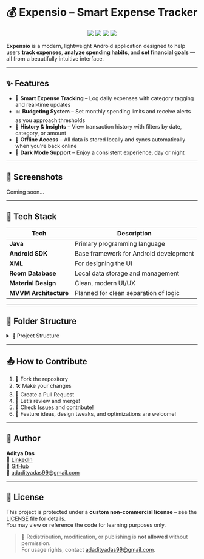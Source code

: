 # 💰 Expensio – Smart Expense Tracker

<p align="center">
  <img src="https://img.shields.io/badge/Language-Java-blue.svg" />
  <img src="https://img.shields.io/badge/Platform-Android-green.svg" />
  <img src="https://img.shields.io/github/last-commit/CodeSmithAditya/Expensio" />
  <img src="https://img.shields.io/badge/license-Custom--Personal--Use-blue" />
</p>

**Expensio** is a modern, lightweight Android application designed to help users **track expenses**, **analyze spending habits**, and **set financial goals** — all from a beautifully intuitive interface.

---

## ✨ Features

- 💸 **Smart Expense Tracking** – Log daily expenses with category tagging and real-time updates
- 📊 **Budgeting System** – Set monthly spending limits and receive alerts as you approach thresholds
- 📁 **History & Insights** – View transaction history with filters by date, category, or amount
- 🔄 **Offline Access** – All data is stored locally and syncs automatically when you're back online
- 🌙 **Dark Mode Support** – Enjoy a consistent experience, day or night

---

## 📸 Screenshots

Coming soon...

---

## 🚀 Tech Stack

| Tech                  | Description                           |
|-----------------------|---------------------------------------|
| **Java**              | Primary programming language          |
| **Android SDK**       | Base framework for Android development|
| **XML**               | For designing the UI                  |
| **Room Database**     | Local data storage and management     |
| **Material Design**   | Clean, modern UI/UX                   |
| **MVVM Architecture** | Planned for clean separation of logic |

---

## 🧩 Folder Structure

<details>
  <summary>📂 Project Structure</summary>

```
Expensio/
├── app/
│   └── src/
│       └── main/
│           ├── java/com/example/expensio/     # Java source code
│           │   ├── activities/                 # Activities like MainActivity, AddExpenseActivity
│           │   ├── adapters/                   # RecyclerView adapters
│           │   ├── database/                   # Room database, DAOs, and entities
│           │   ├── models/                     # Data models (e.g., Expense.java)
│           │   └── utils/                      # Utility classes or constants
│           ├── res/                            # Layouts, drawables, strings, styles
│           │   ├── layout/                     # XML layout files
│           │   ├── drawable/                   # Icons, backgrounds
│           │   ├── values/                     # colors.xml, strings.xml, styles.xml
│           │   └── mipmap/                     # Launcher icons
│           └── AndroidManifest.xml
├── screenshots/                                # App screenshots for README
│   ├── dashboard.png
│   ├── add_expense.png
│   ├── category_piechart.png
│   └── budget_alert.png
├── build.gradle
├── .gitignore
├── README.md
└── LICENSE
```

</details>


---

## 📥 How to Contribute

1. 🍴 Fork the repository
2. 🛠️ Make your changes
3. 🔁 Create a Pull Request
4. 💬 Let’s review and merge!
5. 📌 Check [Issues](https://github.com/CodeSmithAditya/Expensio/issues) and contribute!
6. 🌟 Feature ideas, design tweaks, and optimizations are welcome!

---

## 👤 Author

**Aditya Das**  
🔗 [LinkedIn](https://www.linkedin.com/in/adadityadas)  
🐙 [GitHub](https://github.com/CodeSmithAditya)  
📧 [adadityadas99@gmail.com](mailto:adadityadas99@gmail.com)

---

## 📄 License

This project is protected under a **custom non-commercial license** – see the [LICENSE](LICENSE) file for details.  
You may view or reference the code for learning purposes only.

> 📌 Redistribution, modification, or publishing is **not allowed** without permission.  
> For usage rights, contact [adadityadas99@gmail.com](mailto:adadityadas99@gmail.com).

